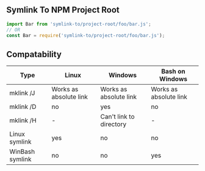 ## Symlink To NPM Project Root

```js
import Bar from 'symlink-to/project-root/foo/bar.js';
// OR
const Bar = require('symlink-to/project-root/foo/bar.js');

```

## Compatability

Type            | Linux                  | Windows                 | Bash on Windows
----------------|------------------------|-------------------------|------------------------
mklink /J       | Works as absolute link | Works as absolute link  | Works as absolute link
mklink /D       | no                     | yes                     | no
mklink /H       | -                      | Can't link to directory | -
Linux symlink   | yes                    | no                      | no
WinBash symlink | no                     | no                      | yes
